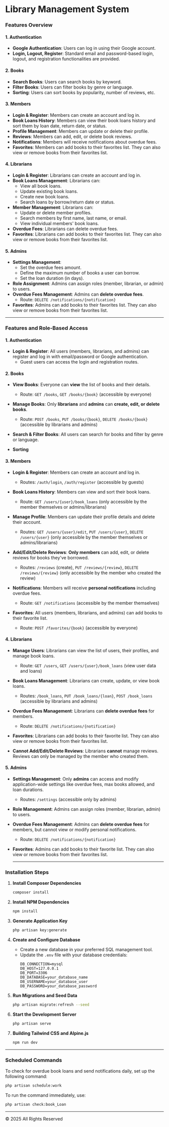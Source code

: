 # Library Management System
### Features Overview

#### 1. **Authentication**

- **Google Authentication**: Users can log in using their Google account.
- **Login, Logout, Register**: Standard email and password-based login, logout, and registration functionalities are provided.

#### 2. **Books**

- **Search Books**: Users can search books by keyword.
- **Filter Books**: Users can filter books by genre or language.
- **Sorting**: Users can sort books by popularity, number of reviews, etc.

#### 3. **Members**

- **Login & Register**: Members can create an account and log in.
- **Book Loans History**: Members can view their book loans history and sort them by loan date, return date, or status.
- **Profile Management**: Members can update or delete their profile.
- **Reviews**: Members can add, edit, or delete book reviews.
- **Notifications**: Members will receive notifications about overdue fees.
- **Favorites**: Members can add books to their favorites list. They can also view or remove books from their favorites list.

#### 4. **Librarians**

- **Login & Register**: Librarians can create an account and log in.
- **Book Loans Management**: Librarians can:
  - View all book loans.
  - Update existing book loans.
  - Create new book loans.
  - Search loans by borrow/return date or status.
- **Member Management**: Librarians can:
  - Update or delete member profiles.
  - Search members by first name, last name, or email.
  - View individual members' book loans.
- **Overdue Fees**: Librarians can delete overdue fees.
- **Favorites**: Librarians can add books to their favorites list. They can also view or remove books from their favorites list.

#### 5. **Admins**

- **Settings Management**:
  - Set the overdue fees amount.
  - Define the maximum number of books a user can borrow.
  - Set the loan duration (in days).
- **Role Assignment**: Admins can assign roles (member, librarian, or admin) to users.
- **Overdue Fees Management**: Admins can **delete overdue fees**.  
  - Route: `DELETE /notifications/{notification}`
- **Favorites**: Admins can add books to their favorites list. They can also view or remove books from their favorites list.

---

### Features and Role-Based Access

#### **1. Authentication**
- **Login & Register**: All users (members, librarians, and admins) can register and log in with email/password or Google authentication.
  - Guest users can access the login and registration routes.

#### **2. Books**
- **View Books**: Everyone can **view** the list of books and their details.  
  - Route: `GET /books`, `GET /books/{book}` (accessible by everyone)
  
- **Manage Books**: Only **librarians** and **admins** can **create, edit, or delete books**.  
  - Route: `POST /books`, `PUT /books/{book}`, `DELETE /books/{book}` (accessible by librarians and admins)

- **Search & Filter Books**: All users can search for books and filter by genre or language.
  
- **Sorting**

#### **3. Members**
- **Login & Register**: Members can create an account and log in.  
  - Routes: `/auth/login`, `/auth/register` (accessible by guests)
  
- **Book Loans History**: Members can view and sort their book loans. 
  - Route: `GET /users/{user}/book_loans` (only accessible by the member themselves or admins/librarians)
  
- **Manage Profile**: Members can update their profile details and delete their account.  
  - Routes: `GET /users/{user}/edit`, `PUT /users/{user}`, `DELETE /users/{user}` (only accessible by the member themselves or admins/librarians)
  
- **Add/Edit/Delete Reviews**: **Only members** can add, edit, or delete reviews for books they've borrowed.  
  - Routes: `/reviews` (create), `PUT /reviews/{review}`, `DELETE /reviews/{review}` (only accessible by the member who created the review)

- **Notifications**: Members will receive **personal notifications** including overdue fees.  
  - Route: `GET /notifications` (accessible by the member themselves)
  
- **Favorites**: All users (members, librarians, and admins) can add books to their favorite list.  
  - Route: `POST /favorites/{book}` (accessible by everyone)

#### **4. Librarians**
- **Manage Users**: Librarians can view the list of users, their profiles, and manage book loans.  
  - Route: `GET /users`, `GET /users/{user}/book_loans` (view user data and loans)
  
- **Book Loans Management**: Librarians can create, update, or view book loans.  
  - Routes: `/book_loans`, `PUT /book_loans/{loan}`, `POST /book_loans` (accessible by librarians and admins)

- **Overdue Fees Management**: Librarians can **delete overdue fees** for members.  
  - Route: `DELETE /notifications/{notification}`
  
- **Favorites**: Librarians can add books to their favorite list. They can also view or remove books from their favorites list.

- **Cannot Add/Edit/Delete Reviews**: Librarians **cannot** manage reviews. Reviews can only be managed by the member who created them.

#### **5. Admins**
- **Settings Management**: Only **admins** can access and modify application-wide settings like overdue fees, max books allowed, and loan durations.  
  - Routes: `/settings` (accessible only by admins)

- **Role Management**: Admins can assign roles (member, librarian, admin) to users.  

- **Overdue Fees Management**: Admins can **delete overdue fees** for members, but cannot view or modify personal notifications.  
  - Route: `DELETE /notifications/{notification}`

- **Favorites**: Admins can add books to their favorite list. They can also view or remove books from their favorites list.

  ---
### Installation Steps

1. **Install Composer Dependencies**

   ```bash
   composer install
   ```

2. **Install NPM Dependencies**

   ```bash
   npm install
   ```

3. **Generate Application Key**

   ```bash
   php artisan key:generate
   ```

4. **Create and Configure Database**

   - Create a new database in your preferred SQL management tool.
   - Update the `.env` file with your database credentials:
     ```env
     DB_CONNECTION=mysql
     DB_HOST=127.0.0.1
     DB_PORT=3306
     DB_DATABASE=your_database_name
     DB_USERNAME=your_database_user
     DB_PASSWORD=your_database_password
     ```

5. **Run Migrations and Seed Data**

   ```bash
   php artisan migrate:refresh --seed
   ```

6. **Start the Development Server**

   ```bash
   php artisan serve
   ```

7. **Building Tailwind CSS and Alpine.js**

   ```bash
   npm run dev
   ```

---

### Scheduled Commands

To check for overdue book loans and send notifications daily, set up the following command:

```bash
php artisan schedule:work
```

To run the command immediately, use:

```bash
php artisan check:book_Loan
```

--- 

© 2025 All Rights Reserved
